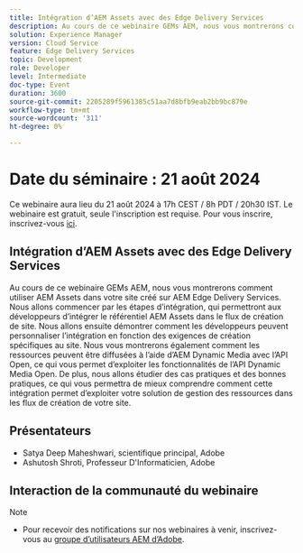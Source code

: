 ```yaml
---
title: Intégration d’AEM Assets avec des Edge Delivery Services
description: Au cours de ce webinaire GEMs AEM, nous vous montrerons comment utiliser AEM Assets dans votre site créé sur AEM Edge Delivery Services.  Nous allons commencer par les étapes d’intégration, qui permettront aux développeurs d’intégrer le référentiel AEM Assets dans le flux de création de site. Nous allons ensuite démontrer comment les développeurs peuvent personnaliser l’intégration en fonction des exigences de création spécifiques au site. Nous vous montrerons également comment les ressources peuvent être diffusées à l’aide d’AEM Dynamic Media avec l’API Open, ce qui vous permet d’exploiter les fonctionnalités de l’API Dynamic Media Open. De plus, nous allons étudier des cas pratiques et des bonnes pratiques, ce qui vous permettra de mieux comprendre comment cette intégration permet d’exploiter votre solution de gestion des ressources dans les flux de création de votre site.
solution: Experience Manager
version: Cloud Service
feature: Edge Delivery Services
topic: Development
role: Developer
level: Intermediate
doc-type: Event
duration: 3600
source-git-commit: 2205289f5961385c51aa7d8bfb9eab2bb9bc879e
workflow-type: tm+mt
source-wordcount: '311'
ht-degree: 0%

---
```


# Date du séminaire : 21 août 2024

Ce webinaire aura lieu du 21 août 2024 à 17h CEST / 8h PDT / 20h30 IST.
Le webinaire est gratuit, seule l&#39;inscription est requise.
Pour vous inscrire, inscrivez-vous [ici](https://aem-augs.adobe.com/events/details/adobe-experience-manager-aem-learning-chapter-presents-aem-gems-integrating-aem-assets-with-edge-delivery-services/).

## Intégration d’AEM Assets avec des Edge Delivery Services

Au cours de ce webinaire GEMs AEM, nous vous montrerons comment utiliser AEM Assets dans votre site créé sur AEM Edge Delivery Services.  Nous allons commencer par les étapes d’intégration, qui permettront aux développeurs d’intégrer le référentiel AEM Assets dans le flux de création de site. Nous allons ensuite démontrer comment les développeurs peuvent personnaliser l’intégration en fonction des exigences de création spécifiques au site. Nous vous montrerons également comment les ressources peuvent être diffusées à l’aide d’AEM Dynamic Media avec l’API Open, ce qui vous permet d’exploiter les fonctionnalités de l’API Dynamic Media Open. De plus, nous allons étudier des cas pratiques et des bonnes pratiques, ce qui vous permettra de mieux comprendre comment cette intégration permet d’exploiter votre solution de gestion des ressources dans les flux de création de votre site.

## Présentateurs

* Satya Deep Maheshwari, scientifique principal, Adobe
* Ashutosh Shroti, Professeur D&#39;Informaticien, Adobe

## Interaction de la communauté du webinaire

>[!NOTE]
>
>* Pour recevoir des notifications sur nos webinaires à venir, inscrivez-vous au [groupe d’utilisateurs AEM d’Adobe](https://aem-augs.adobe.com/).
